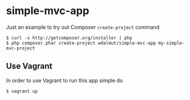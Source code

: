 simple-mvc-app
==============

Just an example to try out Composer `create-project` command

```
$ curl -s http://getcomposer.org/installer | php
$ php composer.phar create-project wdalmut/simple-mvc-app my-simple-mvc-project
```

## Use Vagrant

In order to use Vagrant to run this app simple do

```
$ vagrant up
```
